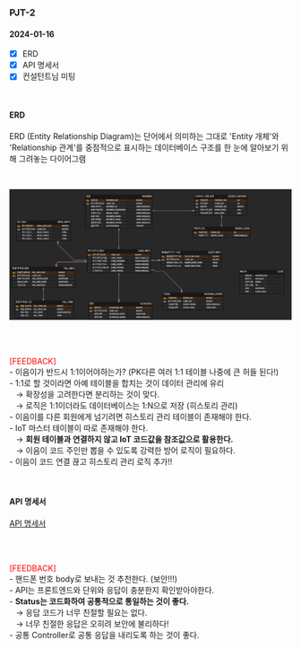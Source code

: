 ### PJT-2
#### 2024-01-16

- [x] ERD
- [x] API 명세서
- [x] 컨설턴트님 미팅

<br>

#### ERD

ERD (Entity Relationship Diagram)는 단어에서 의미하는 그대로 'Entity 개체'와 'Relationship 관계'를 중점적으로 표시하는 데이터베이스 구조를 한 눈에 알아보기 위해 그려놓는 다이어그램

<br>

![ERD](./img/ERD.png)

<br>

<br><span style="color: red">[FEEDBACK]</span>
<br> - 이음이가 반드시 1:1이어야하는가? (PK다른 여러 1:1 테이블 나중에 큰 허들 된다!)
<br> - 1:1로 할 것이라면 아예 테이블을 합치는 것이 데이터 관리에 유리
<br>&nbsp;&nbsp; → 확장성을 고려한다면 분리하는 것이 맞다.
<br>&nbsp;&nbsp; → 로직은 1:1이더라도 데이터베이스는 1:N으로 저장 (히스토리 관리)
<br> - 이음이를 다른 회원에게 넘기려면 히스토리 관리 테이블이 존재해야 한다.
<br> - IoT 마스터 테이블이 따로 존재해야 한다.
<br>&nbsp;&nbsp; → **회원 테이블과 연결하지 않고 IoT 코드값을 참조값으로 활용한다.**
<br>&nbsp;&nbsp; → 이음이 코드 주인만 뽑을 수 있도록 강력한 방어 로직이 필요하다.
<br> - 이음이 코드 연결 끊고 히스토리 관리 로직 추가!!


<br>

#### API 명세서

[API 명세서](https://documenter.getpostman.com/view/14490463/2s9YsNfBM4)

<br>

<br><span style="color: red">[FEEDBACK]</span>
<br> - 핸드폰 번호 body로 보내는 것 추천한다. (보안!!!)
<br> - API는 프론트엔드와 단위와 응답이 충분한지 확인받아야한다.
<br> - **Status는 코드화하여 공통적으로 통일하는 것이 좋다.**
<br>&nbsp;&nbsp; → 응답 코드가 너무 친절할 필요는 없다. 
<br>&nbsp;&nbsp; → 너무 친절한 응답은 오히려 보안에 불리하다!
<br> - 공통 Controller로 공통 응답을 내리도록 하는 것이 좋다.
<br>
